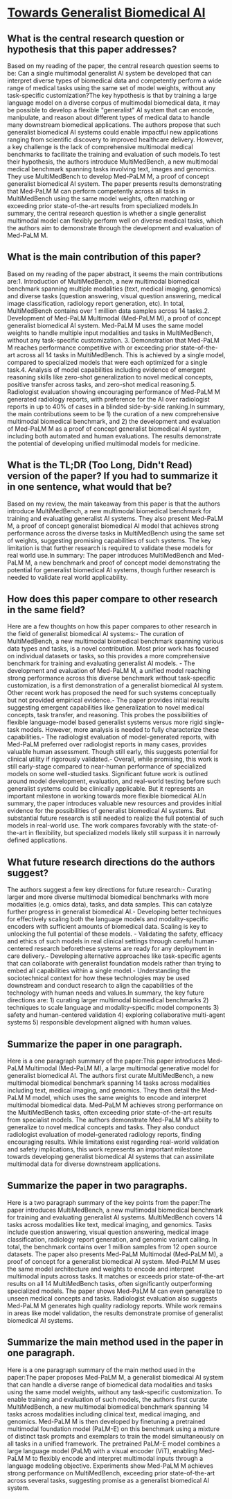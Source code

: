 # [Towards Generalist Biomedical AI](https://arxiv.org/abs/2307.14334)

## What is the central research question or hypothesis that this paper addresses?

Based on my reading of the paper, the central research question seems to be: Can a single multimodal generalist AI system be developed that can interpret diverse types of biomedical data and competently perform a wide range of medical tasks using the same set of model weights, without any task-specific customization?The key hypothesis is that by training a large language model on a diverse corpus of multimodal biomedical data, it may be possible to develop a flexible "generalist" AI system that can encode, manipulate, and reason about different types of medical data to handle many downstream biomedical applications. The authors propose that such generalist biomedical AI systems could enable impactful new applications ranging from scientific discovery to improved healthcare delivery. However, a key challenge is the lack of comprehensive multimodal medical benchmarks to facilitate the training and evaluation of such models.To test their hypothesis, the authors introduce MultiMedBench, a new multimodal medical benchmark spanning tasks involving text, images and genomics. They use MultiMedBench to develop Med-PaLM M, a proof of concept generalist biomedical AI system. The paper presents results demonstrating that Med-PaLM M can perform competently across all tasks in MultiMedBench using the same model weights, often matching or exceeding prior state-of-the-art results from specialized models.In summary, the central research question is whether a single generalist multimodal model can flexibly perform well on diverse medical tasks, which the authors aim to demonstrate through the development and evaluation of Med-PaLM M.


## What is the main contribution of this paper?

Based on my reading of the paper abstract, it seems the main contributions are:1. Introduction of MultiMedBench, a new multimodal biomedical benchmark spanning multiple modalities (text, medical imaging, genomics) and diverse tasks (question answering, visual question answering, medical image classification, radiology report generation, etc). In total, MultiMedBench contains over 1 million data samples across 14 tasks.2. Development of Med-PaLM Multimodal (Med-PaLM M), a proof of concept generalist biomedical AI system. Med-PaLM M uses the same model weights to handle multiple input modalities and tasks in MultiMedBench, without any task-specific customization. 3. Demonstration that Med-PaLM M reaches performance competitive with or exceeding prior state-of-the-art across all 14 tasks in MultiMedBench. This is achieved by a single model, compared to specialized models that were each optimized for a single task.4. Analysis of model capabilities including evidence of emergent reasoning skills like zero-shot generalization to novel medical concepts, positive transfer across tasks, and zero-shot medical reasoning.5. Radiologist evaluation showing encouraging performance of Med-PaLM M generated radiology reports, with preference for the AI over radiologist reports in up to 40% of cases in a blinded side-by-side ranking.In summary, the main contributions seem to be 1) the curation of a new comprehensive multimodal biomedical benchmark, and 2) the development and evaluation of Med-PaLM M as a proof of concept generalist biomedical AI system, including both automated and human evaluations. The results demonstrate the potential of developing unified multimodal models for medicine.


## What is the TL;DR (Too Long, Didn't Read) version of the paper? If you had to summarize it in one sentence, what would that be?

Based on my review, the main takeaway from this paper is that the authors introduce MultiMedBench, a new multimodal biomedical benchmark for training and evaluating generalist AI systems. They also present Med-PaLM M, a proof of concept generalist biomedical AI model that achieves strong performance across the diverse tasks in MultiMedBench using the same set of weights, suggesting promising capabilities of such systems. The key limitation is that further research is required to validate these models for real world use.In summary: The paper introduces MultiMedBench and Med-PaLM M, a new benchmark and proof of concept model demonstrating the potential for generalist biomedical AI systems, though further research is needed to validate real world applicability.


## How does this paper compare to other research in the same field?

Here are a few thoughts on how this paper compares to other research in the field of generalist biomedical AI systems:- The curation of MultiMedBench, a new multimodal biomedical benchmark spanning various data types and tasks, is a novel contribution. Most prior work has focused on individual datasets or tasks, so this provides a more comprehensive benchmark for training and evaluating generalist AI models. - The development and evaluation of Med-PaLM M, a unified model reaching strong performance across this diverse benchmark without task-specific customization, is a first demonstration of a generalist biomedical AI system. Other recent work has proposed the need for such systems conceptually but not provided empirical evidence.- The paper provides initial results suggesting emergent capabilities like generalization to novel medical concepts, task transfer, and reasoning. This probes the possibilities of flexible language-model based generalist systems versus more rigid single-task models. However, more analysis is needed to fully characterize these capabilities.- The radiologist evaluation of model-generated reports, with Med-PaLM preferred over radiologist reports in many cases, provides valuable human assessment. Though still early, this suggests potential for clinical utility if rigorously validated.- Overall, while promising, this work is still early-stage compared to near-human performance of specialized models on some well-studied tasks. Significant future work is outlined around model development, evaluation, and real-world testing before such generalist systems could be clinically applicable. But it represents an important milestone in working towards more flexible biomedical AI.In summary, the paper introduces valuable new resources and provides initial evidence for the possibilities of generalist biomedical AI systems. But substantial future research is still needed to realize the full potential of such models in real-world use. The work compares favorably with the state-of-the-art in flexibility, but specialized models likely still surpass it in narrowly defined applications.


## What future research directions do the authors suggest?

The authors suggest a few key directions for future research:- Curating larger and more diverse multimodal biomedical benchmarks with more modalities (e.g. omics data), tasks, and data samples. This can catalyze further progress in generalist biomedical AI.- Developing better techniques for effectively scaling both the language models and modality-specific encoders with sufficient amounts of biomedical data. Scaling is key to unlocking the full potential of these models. - Validating the safety, efficacy and ethics of such models in real clinical settings through careful human-centered research beforethese systems are ready for any deployment in care delivery.- Developing alternative approaches like task-specific agents that can collaborate with generalist foundation models rather than trying to embed all capabilities within a single model.- Understanding the sociotechnical context for how these technologies may be used downstream and conduct research to align the capabilities of the technology with human needs and values.In summary, the key future directions are: 1) curating larger multimodal biomedical benchmarks 2) techniques to scale language and modality-specific model components 3) safety and human-centered validation 4) exploring collaborative multi-agent systems 5) responsible development aligned with human values.


## Summarize the paper in one paragraph.

Here is a one paragraph summary of the paper:This paper introduces Med-PaLM Multimodal (Med-PaLM M), a large multimodal generative model for generalist biomedical AI. The authors first curate MultiMedBench, a new multimodal biomedical benchmark spanning 14 tasks across modalities including text, medical imaging, and genomics. They then detail the Med-PaLM M model, which uses the same weights to encode and interpret multimodal biomedical data. Med-PaLM M achieves strong performance on the MultiMedBench tasks, often exceeding prior state-of-the-art results from specialist models. The authors demonstrate Med-PaLM M's ability to generalize to novel medical concepts and tasks. They also conduct radiologist evaluation of model-generated radiology reports, finding encouraging results. While limitations exist regarding real-world validation and safety implications, this work represents an important milestone towards developing generalist biomedical AI systems that can assimilate multimodal data for diverse downstream applications.


## Summarize the paper in two paragraphs.

Here is a two paragraph summary of the key points from the paper:The paper introduces MultiMedBench, a new multimodal biomedical benchmark for training and evaluating generalist AI systems. MultiMedBench covers 14 tasks across modalities like text, medical imaging, and genomics. Tasks include question answering, visual question answering, medical image classification, radiology report generation, and genomic variant calling. In total, the benchmark contains over 1 million samples from 12 open source datasets. The paper also presents Med-PaLM Multimodal (Med-PaLM M), a proof of concept for a generalist biomedical AI system. Med-PaLM M uses the same model architecture and weights to encode and interpret multimodal inputs across tasks. It matches or exceeds prior state-of-the-art results on all 14 MultiMedBench tasks, often significantly outperforming specialized models. The paper shows Med-PaLM M can even generalize to unseen medical concepts and tasks. Radiologist evaluation also suggests Med-PaLM M generates high quality radiology reports. While work remains in areas like model validation, the results demonstrate promise of generalist biomedical AI systems.


## Summarize the main method used in the paper in one paragraph.

Here is a one paragraph summary of the main method used in the paper:The paper proposes Med-PaLM M, a generalist biomedical AI system that can handle a diverse range of biomedical data modalities and tasks using the same model weights, without any task-specific customization. To enable training and evaluation of such models, the authors first curate MultiMedBench, a new multimodal biomedical benchmark spanning 14 tasks across modalities including clinical text, medical imaging, and genomics. Med-PaLM M is then developed by finetuning a pretrained multimodal foundation model (PaLM-E) on this benchmark using a mixture of distinct task prompts and exemplars to train the model simultaneously on all tasks in a unified framework. The pretrained PaLM-E model combines a large language model (PaLM) with a visual encoder (ViT), enabling Med-PaLM M to flexibly encode and interpret multimodal inputs through a language modeling objective. Experiments show Med-PaLM M achieves strong performance on MultiMedBench, exceeding prior state-of-the-art across several tasks, suggesting promise as a generalist biomedical AI system.
